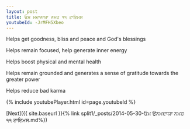 ```yaml
---
layout: post
title: ਓਮ ਮਦਾਨਾਯਾ ਨਮਹ ੧੧ ਟਾਇਮਸ
youtubeId: -JrMFH5Xbeo
---
```

 
 
Helps get goodness, bliss and peace and God's blessings
 
Helps remain focused, help generate inner energy 
 
Helps boost physical and mental health 
 
Helps remain grounded and generates a sense of gratitude towards the greater power 
 
Helps reduce bad karma
 
 
 
 


{% include youtubePlayer.html id=page.youtubeId %}
 
[Next]({{ site.baseurl }}{% link  split1/_posts/2014-05-30-ਓਮ ਉਨਮਦਾਯਾ ਨਮਹ ੧੧ ਟਾਇਮਸ.md%})
 
